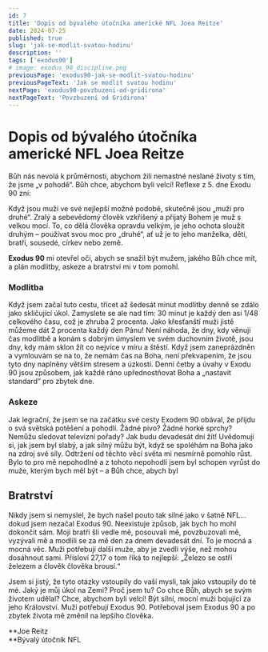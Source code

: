 ```yaml
---
id: 7
title: 'Dopis od bývalého útočníka americké NFL Joea Reitze'
date: 2024-07-25
published: true
slug: 'jak-se-modlit-svatou-hodinu'
description: ''
tags: ['exodus90']
# image: exodus_90_discipline.png
previousPage: 'exodus90-jak-se-modlit-svatou-hodinu'
previousPageText: 'Jak se modlit svatou hodinu'
nextPage: 'exodus90-povzbuzeni-od-gridirona'
nextPageText: 'Povzbuzení od Gridirona'
---
```


# Dopis od bývalého útočníka americké NFL Joea Reitze

Bůh nás nevolá k průměrnosti, abychom žili nemastné neslané životy s tím, že jsme „v pohodě“. Bůh chce, abychom byli velcí! Reflexe z 5. dne Exodu 90 zní:

Když jsou muži ve své nejlepší možné podobě, skutečně jsou „muži pro druhé“. Zralý a sebevědomý člověk vzkříšený a přijatý Bohem je muž s velkou mocí. To, co dělá člověka opravdu velkým, je jeho ochota sloužit druhým – používat svou moc pro „druhé“, ať už je to jeho manželka, děti, bratři, sousedé, církev nebo země.

**Exodus 90** mi otevřel oči, abych se snažil být mužem, jakého Bůh chce mít, a plán modlitby, askeze a bratrství mi v tom pomohl.

### Modlitba

Když jsem začal tuto cestu, třicet až šedesát minut modlitby denně se zdálo jako skličující úkol. Zamyslete se ale nad tím: 30 minut je každý den asi 1/48 celkového času, což je zhruba 2 procenta. Jako křesťanští muži jistě můžeme dát 2 procenta každý den Pánu! Není náhoda, že dny, kdy věnuji čas modlitbě a konám s dobrým úmyslem ve svém duchovním životě, jsou dny, kdy mám sklon žít co nejvíce v míru a štěstí. Když jsem zaneprázdněn a vymlouvám se na to, že nemám čas na Boha, není překvapením, že jsou tyto dny naplněny větším stresem a úzkostí. Denní četby a úvahy v Exodu 90 jsou způsobem, jak každé ráno upřednostňovat Boha a „nastavit standard“ pro zbytek dne.

### Askeze

Jak legrační, že jsem se na začátku své cesty Exodem 90 obával, že přijdu o svá světská potěšení a pohodlí. Žádné pivo? Žádné horké sprchy? Nemůžu sledovat televizní pořady? Jak budu devadesát dní žít! Uvědomuji si, jak jsem byl slabý, a jak silný můžu být, když se spoléhám na Boha jako na zdroj své síly. Odtržení od těchto věcí světa mi nesmírně pomohlo růst. Bylo to pro mě nepohodlné a z tohoto nepohodlí jsem byl schopen vyrůst do muže, kterým bych měl být – a Bůh chce, abych byl

## Bratrství

Nikdy jsem si nemyslel, že bych našel pouto tak silné jako v šatně NFL... dokud jsem nezačal Exodus 90. Neexistuje způsob, jak bych ho mohl dokončit sám. Moji bratři šli vedle mě, posouvali mě, povzbuzovali mě, vyzývali mě a modlili se za mě den za dnem devadesát dní. To je mocná a mocná věc. Muži potřebují další muže, aby je zvedli výše, než mohou dosáhnout sami. Přísloví 27,17 o tom říká to nejlepší: „Železo se ostří železem a člověk člověka brousí.“

Jsem si jistý, že tyto otázky vstoupily do vaší mysli, tak jako vstoupily do té mé. Jaký je můj úkol na Zemi? Proč jsem tu? Co chce Bůh, abych se svým životem udělal? Chce, abychom byli velcí! Být silní, mocní muži bojující za jeho Království. Muži potřebují Exodus 90. Potřeboval jsem Exodus 90 a po zbytek života mě změnil na lepšího člověka.

**Joe Reitz  
**Bývalý útočník NFL
